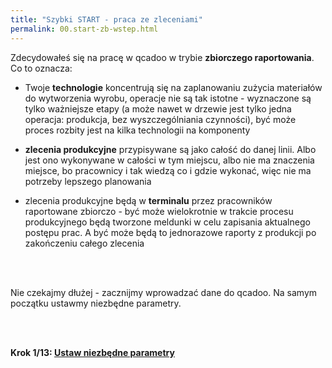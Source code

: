 ```yaml
---
title: "Szybki START - praca ze zleceniami"
permalink: 00.start-zb-wstep.html 
---
```


Zdecydowałeś się na pracę w qcadoo w trybie **zbiorczego raportowania**. Co to oznacza:

* Twoje **technologie** koncentrują się na zaplanowaniu zużycia materiałów do wytworzenia wyrobu, operacje nie są tak istotne - wyznaczone są tylko ważniejsze etapy (a może nawet w drzewie jest tylko jedna operacja: produkcja, bez wyszczególniania czynności), być może proces rozbity jest na kilka technologii na komponenty

* **zlecenia produkcyjne** przypisywane są jako całość do danej linii. Albo jest ono wykonywane w całości w tym miejscu, albo nie ma znaczenia miejsce, bo pracownicy i tak wiedzą co i gdzie wykonać, więc nie ma potrzeby lepszego planowania

* zlecenia produkcyjne będą w **terminalu** przez pracowników raportowane zbiorczo - być może wielokrotnie w trakcie procesu produkcyjnego będą tworzone meldunki w celu zapisania aktualnego postępu prac. A być może będą to jednorazowe raporty z produkcji po zakończeniu całego zlecenia

<br/>
<br/>


Nie czekajmy dłużej - zacznijmy wprowadzać dane do qcadoo. Na samym początku ustawmy niezbędne parametry.

<br/>
<br/>

**Krok 1/13: [Ustaw niezbędne parametry](/01.start-zb-parametry)**



